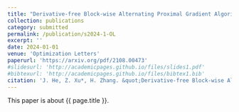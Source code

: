 ```yaml
---
title: "Derivative-free Block-wise Alternating Proximal Gradient Algorithms for Nonsmooth Nonconvex-Linear Minimax Problems"
collection: publications
category: submitted
permalink: /publication/s2024-1-OL
excerpt: ''
date: 2024-01-01
venue: 'Optimization Letters'
paperurl: 'https://arxiv.org/pdf/2108.00473'
#slidesurl: 'http://academicpages.github.io/files/slides1.pdf'
#bibtexurl: 'http://academicpages.github.io/files/bibtex1.bib'
citation: 'J. He, Z. Xu*, H. Zhang. &quot;Derivative-free Block-wise Alternating Proximal Gradient Algorithms for Nonsmooth Nonconvex-Linear Minimax Problems.&quot; <i>Optimization Letters</i>. submitted, arXiv preprint arXiv:2108.00473, 2024.'
---
```

This paper is about {{ page.title }}.
